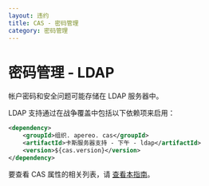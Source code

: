 ```yaml
---
layout: 违约
title: CAS - 密码管理
category: 密码管理
---
```


# 密码管理 - LDAP

帐户密码和安全问题可能存储在 LDAP 服务器中。

LDAP 支持通过在战争覆盖中包括以下依赖项来启用：

```xml
<dependency>
    <groupId>组织. apereo. cas</groupId>
    <artifactId>卡斯服务器支持 - 下午 - ldap</artifactId>
    <version>${cas.version}</version>
</dependency>
```

要查看 CAS 属性的相关列表，请 [查看本指南](../configuration/Configuration-Properties.html#ldap-password-management)。